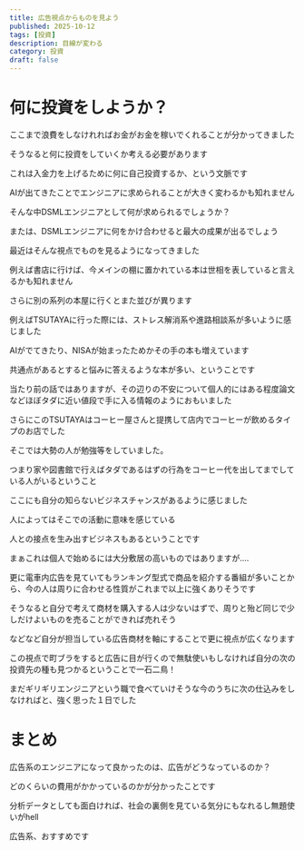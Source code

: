 ```yaml
--- 
title: 広告視点からものを見よう
published: 2025-10-12
tags: [投資]
description: 目線が変わる
category: 投資
draft: false
---
```


# 何に投資をしようか？

ここまで浪費をしなけれればお金がお金を稼いでくれることが分かってきました

そうなると何に投資をしていくか考える必要があります

これは入金力を上げるために何に自己投資するか、という文脈です

AIが出てきたことでエンジニアに求められることが大きく変わるかも知れません

そんな中DSMLエンジニアとして何が求められるでしょうか？

または、DSMLエンジニアに何をかけ合わせると最大の成果が出るでしょう

最近はそんな視点でものを見るようになってきました

例えば書店に行けば、今メインの棚に置かれている本は世相を表していると言えるかも知れません

さらに別の系列の本屋に行くとまた並びが異ります

例えばTSUTAYAに行った際には、ストレス解消系や進路相談系が多いように感じました

AIがでてきたり、NISAが始まったためかその手の本も増えています

共通点があるとすると悩みに答えるような本が多い、ということです

当たり前の話ではありますが、その辺りの不安について個人的にはある程度論文などほぼタダに近い値段で手に入る情報のようにおもいました

さらにこのTSUTAYAはコーヒー屋さんと提携して店内でコーヒーが飲めるタイプのお店でした

そこでは大勢の人が勉強等をしていました。

つまり家や図書館で行えばタダであるはずの行為をコーヒー代を出してまでしている人がいるということ

ここにも自分の知らないビジネスチャンスがあるように感じました

人によってはそこでの活動に意味を感じている

人との接点を生み出すビジネスもあるということです

まぁこれは個人で始めるには大分敷居の高いものではありますが....

更に電車内広告を見ていてもランキング型式で商品を紹介する番組が多いことから、今の人は周りに合わせる性質がこれまで以上に強くありそうです

そうなると自分で考えて商材を購入する人は少ないはずで、周りと殆ど同じで少しだけよいものを売ることができれば売れそう

などなど自分が担当している広告商材を軸にすることで更に視点が広くなります

この視点で町ブラをすると広告に目が行くので無駄使いもしなければ自分の次の投資先の種も見つかるということで一石二鳥！

まだギリギリエンジニアという職で食べていけそうな今のうちに次の仕込みをしなければと、強く思った１日でした

# まとめ

広告系のエンジニアになって良かったのは、広告がどうなっているのか？

どのくらいの費用がかかっているのかが分かったことです

分析データとしても面白ければ、社会の裏側を見ている気分にもなれるし無題使いがhell

広告系、おすすめです

